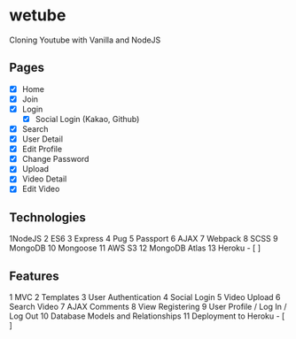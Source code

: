 # wetube
Cloning Youtube with Vanilla and NodeJS

## Pages

 - [X] Home
 - [X] Join
 - [X] Login
   - [X] Social Login (Kakao, Github)
 - [X] Search
 - [X] User Detail
 - [X] Edit Profile
 - [X] Change Password
 - [X] Upload
 - [X] Video Detail
 - [X] Edit Video
 
## Technologies

1NodeJS
2 ES6
3 Express
4 Pug
5 Passport
6 AJAX
7 Webpack
8 SCSS
9 MongoDB
10 Mongoose
11 AWS S3
12 MongoDB Atlas
13 Heroku - [ ]

## Features

1 MVC
2 Templates
3 User Authentication
4 Social Login
5 Video Upload
6 Search Video
7 AJAX Comments
8 View Registering
9 User Profile / Log In / Log Out
10 Database Models and Relationships
11 Deployment to Heroku - [ ]
